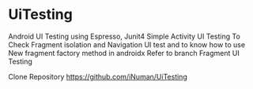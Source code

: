# UiTesting
Android UI Testing using Espresso, Junit4
Simple Activity UI Testing 
To Check Fragment isolation and Navigation UI test and  to know how to use New fragment factory method in androidx
Refer to branch Fragment UI Testing


Clone Repository
      https://github.com/iNuman/UiTesting
      

